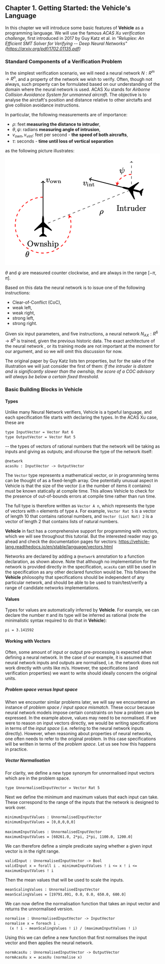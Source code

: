 ## Chapter 1. Getting Started: the Vehicle's Language

In this chapter we will introduce some basic features of **Vehicle** as a programming language. We will use the famous *ACAS Xu verification challenge*,
first introduced in 2017 by Guy Katz et al. in *"Reluplex: An Efficient SMT Solver for Verifying -- Deep Neural Networks" (<https://arxiv.org/pdf/1702.01135.pdf>)*


### Standard Components of a Verification Problem

In the simplest verification scenario, we will need  a neural network $N : R^m \rightarrow R^n$, and a property of the network we wish to verify. Often, though not always, such property can be formulated based on our understanding of the domain where the neural network is used.
ACAS Xu stands for *Airborne Collision Avoidance System for unmanned  aircraft*. The objective is to analyse the airctaft's position and distance relative to other airctafts and give collision avoidance instructions.

In particular, the following measurements are of importance:
- $\rho$: feet **measuring the distance to intruder**,
- $\theta, \psi$: radians **measuring angle of intrusion**,
- $v_{own}, v_{vint}$: feet per second - **the speed of both aircrafts**,
- $\tau$: seconds - **time until loss of vertical separation**  

as the following picture illustrates: 
![ACAS Xu](acas_xu.png)

$\theta$ and $\psi$ are measured counter clockwise, and are always in the range $[−\pi, \pi]$.

Based on this data the neural network is to issue one of the following instructions: 
- Clear-of-Conflict (CoC), 
- weak left, 
- weak right, 
- strong left, 
- strong right.

Given six input parameters, and five instructions, a neural network $N_{AX} : R^6 \rightarrow R^5$ is trained, given the previous historic data. The exact architecture of the neural network , or its training mode are not important at the moment for our argument, and so we will omit this discussion for now. 

The original paper by Guy Katz lists ten properties, but for the sake of the illustration we will just consider the first of them:
*If the intruder is distant and is significantly slower than the ownship, the score of a COC advisory will always be below a certain fixed
threshold.*

### Basic Building Blocks in Vehicle 

#### Types

Unlike many Neural Network verifiers, Vehicle is a typeful language, and each specification file starts with declaring the types.
In the ACAS Xu case, these are

``` 
type InputVector = Vector Rat 6 
type OutputVector = Vector Rat 5
```

-- the types of vectors of rational numbers that the network will be taking as inputs and giving as outputs;
and ofcourse the type of the network itself:

``` 
@network
acasXu : InputVector -> OutputVector
```

The `Vector` type represents a mathematical vector, or in programming terms can be thought of as a fixed-length array. One potentially unusual aspect in Vehicle is that the size of the vector (i.e the number of items it contains) must be known statically at compile time. This allows Vehicle to check for the presence of out-of-bounds errors at compile time rather than run time.

The full type is therefore written as `Vector A n`, which represents the type of vectors with `n` elements of type `A`. For example, `Vector Rat 5` is a vector of length $10$ that contains rational numbers, and `Vector (List Nat) 2` is a vector of length $2$ that contains lists of natural numbers.

**Vehicle** in fact has a comprehensive support for programming with vectors, which we will see throughout this tutorial. But the interested reader may go ahead and check the documentation pages for vectors: <https://vehicle-lang.readthedocs.io/en/stable/language/vectors.html> 

Networks are declared by adding a `@network` annotation to a function declaration, as shown above. Note that although no implementation for the network is provided directly in the specification, `acasXu` can still be used in the specification as any other declared function would be.
This follows the **Vehicle** philosophy that specifications should be independent of any particular network, and should be able to be used to train/test/verify a range of candidate networks implementations.

#### Values

Types for values are automatically inferred by **Vehicle**. For example, we can declare the number $\pi$ and its type will be inferred as rational (note the minimalistic syntax required to do that in **Vehicle**):

```
pi = 3.141592
```

#### Working with Vectors

Often, some amount of input or output pre-processing is expected when defining a neural network. In the case of our example, it is assumed that neural network inputs and outputs are normalised, i.e. the network does not work directly with units like m/s. However, the specifications (and verification properties) we want to write should ideally concern the original units. 

##### Problem space versus Input space

When we encounter similar problems later, we will say we encountered an instance of *problem space / input space mismatch*.
These occur because neural network models impose certain constraints on how a problem can be expressed.
In the example above, values may need to be normalised. If we were to reason on input vectors
directly, we would be writing specifications in terms of the *input space* (i.e. refering to the neural network inputs directly).
However, when reasoning about properties of neural networks, one often needs to refer to the original problem.
In this case specifications will be written in terms of the *problem space*. Let us see how this happens in practice. 

##### Vector Normalisation

For clarity, we define a new type synonym for unnormalised input vectors which are in the problem space.

```
type UnnormalisedInputVector = Vector Rat 5
```

Next we define the minimum and maximum values that each input can take. These correspond to the range of the inputs that the network is designed
to work over.

```
minimumInputValues : UnnormalisedInputVector
minimumInputValues = [0,0,0,0,0]

maximumInputValues : UnnormalisedInputVector
maximumInputValues = [60261.0, 2*pi, 2*pi, 1100.0, 1200.0]
```

We can therefore define a simple predicate saying whether a given input vector is in the right range.

```
validInput : UnnormalisedInputVector -> Bool
validInput x = forall i . minimumInputValues ! i <= x ! i <= maximumInputValues ! i
```

Then the mean values that will be used to scale the inputs.

```
meanScalingValues : UnnormalisedInputVector
meanScalingValues = [19791.091, 0.0, 0.0, 650.0, 600.0]
```

We can now define the normalisation function that takes an input vector and
returns the unnormalised version.

```
normalise : UnnormalisedInputVector -> InputVector
normalise x = foreach i .
  (x ! i - meanScalingValues ! i) / (maximumInputValues ! i)
```

Using this we can define a new function that first normalises the input
vector and then applies the neural network.

```
normAcasXu : UnnormalisedInputVector -> OutputVector
normAcasXu x = acasXu (normalise x)
```




